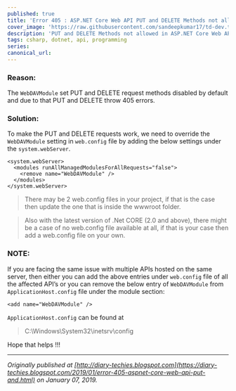 ```yaml
---
published: true
title: 'Error 405 : ASP.NET Core Web API PUT and DELETE Methods not allowed'
cover_image: 'https://raw.githubusercontent.com/sandeepkumar17/td-dev.to/master/assets/blog-cover/net-core.png'
description: 'PUT and DELETE Methods not allowed in ASP.NET Core Web API (405 Error)'
tags: csharp, dotnet, api, programming
series:
canonical_url:
---
```


### Reason:
The `WebDAVModule` set PUT and DELETE request methods disabled by default and due to that PUT and DELETE throw 405 errors.

### Solution:
To make the PUT and DELETE requests work, we need to override the `WebDAVModule` setting in `web.config` file by adding the below settings under the `system.webServer`.

```
<system.webServer>
  <modules runAllManagedModulesForAllRequests="false">
    <remove name="WebDAVModule" />
  </modules>
</system.webServer>
```

> There may be 2 web.config files in your project, if that is the case then update the one that is inside the wwwroot folder.

> Also with the latest version of .Net CORE (2.0 and above), there might be a case of no web.config file available at all, if that is your case then add a web.config file on your own.

### NOTE:
If you are facing the same issue with multiple APIs hosted on the same server, then either you can add the above entries under `web.config` file of all the affected API’s or you can remove the below entry of `WebDAVModule` from `ApplicationHost.config` file under the module section:

```
<add name="WebDAVModule" />
```

`ApplicationHost.config` can be found at

> C:\Windows\System32\inetsrv\config

Hope that helps !!!

---
_Originally published at [http://diary-techies.blogspot.com](https://diary-techies.blogspot.com/2019/01/error-405-aspnet-core-web-api-put-and.html) on 
January 07, 2019._
